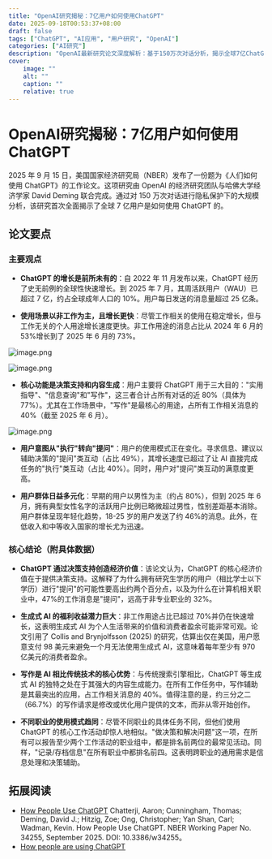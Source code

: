 ```yaml
---
title: "OpenAI研究揭秘：7亿用户如何使用ChatGPT"
date: 2025-09-18T00:53:37+08:00
draft: false
tags: ["ChatGPT", "AI应用", "用户研究", "OpenAI"]
categories: ["AI研究"]
description: "OpenAI最新研究论文深度解析：基于150万次对话分析，揭示全球7亿ChatGPT用户的真实使用模式和行为特征"
cover:
    image: ""
    alt: ""
    caption: ""
    relative: true
---
```


# OpenAI研究揭秘：7亿用户如何使用ChatGPT

2025 年 9 月 15 日，美国国家经济研究局（NBER）发布了一份题为《人们如何使用 ChatGPT》的工作论文。这项研究由 OpenAI 的经济研究团队与哈佛大学经济学家 David Deming 联合完成。通过对 150 万次对话进行隐私保护下的大规模分析，该研究首次全面揭示了全球 7 亿用户是如何使用 ChatGPT 的。

## 论文要点

### 主要观点

* **ChatGPT 的增长是前所未有的**：自 2022 年 11 月发布以来，ChatGPT 经历了史无前例的全球性快速增长。到 2025 年 7 月，其周活跃用户（WAU）已超过 7 亿，约占全球成年人口的 10%。用户每日发送的消息量超过 25 亿条。

* **使用场景以非工作为主，且增长更快**：尽管工作相关的使用在稳定增长，但与工作无关的个人用途增长速度更快。非工作用途的消息占比从 2024 年 6 月的 53%增长到了 2025 年 6 月的 73%。

![image.png](https://raw.githubusercontent.com/Miss-you/img/master/painting-tutorials/079556fd341aa8210888f078fbc3c346.png)

![image.png](https://raw.githubusercontent.com/Miss-you/img/master/painting-tutorials/f5e8f42181ade6d2d574e8e2928ec3d6.png)

* **核心功能是决策支持和内容生成**：用户主要将 ChatGPT 用于三大目的："实用指导"、"信息查询"和"写作"，这三者合计占所有对话的近 80%（具体为 77%）。尤其在工作场景中，"写作"是最核心的用途，占所有工作相关消息的 40%（截至 2025 年 6 月）。

![image.png](https://raw.githubusercontent.com/Miss-you/img/master/painting-tutorials/d47dfac075eb842bb0a8b90dce77efe2.png)

* **用户意图从"执行"转向"提问"**：用户的使用模式正在变化。寻求信息、建议以辅助决策的"提问"类互动（占比 49%），其增长速度已超过了让 AI 直接完成任务的"执行"类互动（占比 40%）。同时，用户对"提问"类互动的满意度更高。

* **用户群体日益多元化**：早期的用户以男性为主（约占 80%），但到 2025 年 6 月，拥有典型女性名字的活跃用户比例已略微超过男性，性别差距基本消除。用户群体呈现年轻化趋势，18-25 岁的用户发送了约 46%的消息。此外，在低收入和中等收入国家的增长尤为迅速。

### 核心结论（附具体数据）

* **ChatGPT 通过决策支持创造经济价值**：该论文认为，ChatGPT 的核心经济价值在于提供决策支持。这解释了为什么拥有研究生学历的用户（相比学士以下学历）进行"提问"的可能性要高出约两个百分点，以及为什么在计算机相关职业中，47%的工作消息是"提问"，远高于非专业职业的 32%。

* **生成式 AI 的福利收益潜力巨大**：非工作用途占比已超过 70%并仍在快速增长，这表明生成式 AI 为个人生活带来的价值和消费者盈余可能非常可观。论文引用了 Collis and Brynjolfsson (2025) 的研究，估算出仅在美国，用户愿意支付 98 美元来避免一个月无法使用生成式 AI，这意味着每年至少有 970 亿美元的消费者盈余。

* **写作是 AI 相比传统技术的核心优势**：与传统搜索引擎相比，ChatGPT 等生成式 AI 的独特之处在于其强大的内容生成能力。在所有工作任务中，写作辅助是其最突出的应用，占工作相关消息的 40%。值得注意的是，约三分之二（66.7%）的写作请求是修改或优化用户提供的文本，而非从零开始创作。

* **不同职业的使用模式趋同**：尽管不同职业的具体任务不同，但他们使用 ChatGPT 的核心工作活动却惊人地相似。"做决策和解决问题"这一项，在所有可以报告至少两个工作活动的职业组中，都是排名前两位的最常见活动。同样，"记录/存档信息"在所有职业中都排名前四。这表明跨职业的通用需求是信息处理和决策辅助。

## 拓展阅读

- [How People Use ChatGPT](https://www.nber.org/papers/w34255) Chatterji, Aaron; Cunningham, Thomas; Deming, David J.; Hitzig, Zoe; Ong, Christopher; Yan Shan, Carl; Wadman, Kevin. How People Use ChatGPT. NBER Working Paper No. 34255, September 2025. DOI: 10.3386/w34255。
- [How people are using ChatGPT](https://openai.com/index/how-people-are-using-chatgpt/)